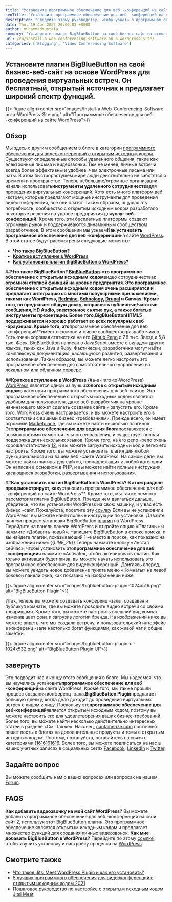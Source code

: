 ```yaml
---
title: "Установите программное обеспечение для веб -конференций на сайте WordPress" 
seoTitle: "Установите программное обеспечение для веб -конференций на сайте WordPress" 
description: "Следуйте этому руководству, чтобы узнать о программном обеспечении для веб-конференций с открытым исходным кодом BigBlueButton. Давайте рассмотрим, как установить плагин BigBlueButton на WordPress." 
date: Thu, 19 Jan 2023 20:06:03 +0000
author: muhammadmustafa
summary: "Установите плагин BigBlueButton на свой бизнес-сайт на основе WordPress для проведения виртуальных встреч. Он бесплатный, открытый источник и предлагает широкий спектр функций." 
url: /ru/install-a-web-conferencing-software-on-a-wordpress-site/
categories: ['Blogging', 'Video Conferencing Software']
---
```


## Установите плагин BigBlueButton на свой бизнес-веб-сайт на основе WordPress для проведения виртуальных встреч. Он бесплатный, открытый источник и предлагает широкий спектр функций.

{{< figure align=center src="images/Install-a-Web-Conferencing-Software-on-a-WordPress-Site.png" alt="Программное обеспечение для веб -конференций на сайте WordPress">}}


## Обзор
Мы здесь с другим сообщением в блоге в категории [программного обеспечения для видеоконференций с открытым исходным кодом][1]. Существуют определенные способы удаленного общения, такие как электронные письма и видеозвонки. Тем не менее, личные встречи всегда более эффективны и удобнее, чем электронные письма или чаты. В этом быстрорастущем мире люди действительно не заботятся о времени и пространстве. Теперь небольшие/огромные организации начали использовать**инструменты удаленного сотрудничества**для проведения виртуальных конференций. Хотя есть много платформ веб -встреч, которые предлагают мощные инструменты для проведения видеоконференций, все они платят. Таким образом, ощущая эту потребность, сообщество с открытым исходным кодом разработало некоторые решения на уровне предприятия для**услуг веб-конференций**. Кроме того, эти бесплатные платформы создают огромный рынок и поддерживаются динамичным сообществом разработчиков. В этом сообщении мы узнаем**Как установить программное обеспечение для веб -конференций**на сайте [WordPress][2].
В этой статье будут рассмотрены следующие моменты:
* [**Что такое BigBlueButton?**][3]
* [**Краткое вступление в WordPress**][4]
* **[Как установить плагин BigBlueButton в WordPress?][5]**

##**Что такое BigBlueButton?
[BigBlueButton][6]-это программное обеспечение с открытым исходным кодом**видео сотрудничества**с огромной стопкой функций на уровне предприятия. Это программное обеспечение с открытым исходным кодом очень расширяется и предлагает интеграцию со многими популярными приложениями, такими как WordPress, [Redmine][7], [Schoology][8], [Drupal][9] и Canvas. Кроме того, он предлагает общую доску, отправлять публичные/частные сообщения, HD Audio, электронное снятие рук, а также богатые инструменты презентации. Более того,**BigBlueButton**HTML5 поддерживается и хорошо работает во всех популярных веб -браузерах.
Кроме того, это**программное обеспечение для веб -конференций**имеет огромное и живое сообщество разработчиков. Есть очень хорошая статистика на его [Github Repo][10] с 7,8 тыс. Звезд и 5,8 тыс. Форк. BigBlueButton написан в JavaScript вместе с вкладом других языков, таких как Java и Ruby. Фактически, разработчики могут найти комплексную документацию, касающуюся развития, развертывания и использования. Таким образом, вы можете легко настроить это программное обеспечение для самостоятельного управления на локальном или облачном сервере.

##**Краткое вступление в WordPress** {#a-a-intro-to-WordPress}
[WordPress][2] является одной из лучших**блогов с открытым исходным кодом**в категории программного обеспечения для веб-сайтов. Это программное обеспечение с открытым исходным кодом является удобным для пользователя, даже веб-разработчик на уровне начинающего может сделать создание сайта и запустить его. Кроме того, WordPress очень настраивается, и вы можете настроить его в соответствии с вашими бизнес -требованиями. Прежде всего, он имеет огромный [Marketplace][11], где вы можете найти несколько плагинов.
Это**программное обеспечение для ведения блога**поставляется с возможностями самостоятельного управления, и существует полная поддержка для нескольких языков. Кроме того, на его репо -репо очень хорошая статистика [12][12], и вы можете загрузить исходный код и легко его настроить. Кроме того, вы можете установить плагин для любой функциональности на вашем веб -сайте WordPress. На самом деле, вы можете найти плагины для сайтов, принадлежащих к любой категории. Он написан в основном в PHP, и вы можете найти полные инструкции, касающиеся разработки, развертывания и использования.

##**Как установить плагин BigBlueButton в WordPress?
В этом разделе продемонстрирует, как**установить программное обеспечение для веб -конференций на сайте WordPress**. Кроме того, мы также немного рассмотрим плагин BigBlueButton. Прежде чем двигаться дальше, убедитесь, что вы установили WordPress на свою машину, и у вас есть бизнес -сайт.
Пожалуйста, посетите эту [ссылку][2] Если вы не установили WordPress, вы можете найти полные инструкции по установке.
Давайте начнем процесс установки BigBlueButton [плагин][13] на WordPress.
Перейдите на панель панели WordPress и откройте опцию «Плагины» и нажмите «Добавить новый». Напишите BigBlueButton в строке поиска, и вы найдете плагин, показывающий 1 -е место в поиске, как показано на изображении ниже:
{{_LINE_29_}}
Теперь нажмите кнопку «Инстал сейчас», чтобы установить это**программное обеспечение для веб -конференций**и нажмите «Activate», чтобы активировать плагин. Как только активация будет жива, вы можете начать использовать это программное обеспечение для видеоконференций. Двигаясь вперед, вы можете увидеть новое добавление пункта меню «Комнаты» на левой боковой панели окна, как показано на изображении ниже.

{{< figure align=center src="images/bigbluebutton-plugin-1024x516.png" alt="BigBlueButton Plugin">}}

Итак, теперь вы можете создавать конференц -залы, создавая и публикуя комнаты, где вы можете проводить видео встречи со своими товарищами. Кроме того, вы можете настроить внешний вид комнат, изменив цвет фона и загрузив логотип бренда. На изображении ниже вы можете видеть, что мы создали встречу, и пользовательский интерфейс в конференц -зале настолько богат функциями, как живой чат и общие заметки.

{{< figure align=center src="images/bigbluebutton-plugin-ui-1024x532.png" alt="BigBlueButton Plugin UI">}}


## завернуть
Это подводит нас к концу этого сообщения в блоге. Мы надеемся, что вы научились установить**программное обеспечение для веб -конференций**на сайте WordPress. Кроме того, мы также прошли процесс создания конференц -зала.**BigBlueButton Plugin**предлагает большую сделку, когда дело доходит до проведения виртуальных встреч с лицом к лицу. Поскольку это**программное обеспечение для веб-конференций**является открытым исходным кодом, поэтому вы можете настроить его для удовлетворения ваших бизнес-требований. Более того, вы можете найти несколько действительно интересных статей в разделе «См. Также».
Наконец, [cantainerize.com][14] постоянно пишет посты в блогах на дополнительные продукты и темы с открытым исходным кодом. Поэтому, пожалуйста, оставайтесь на связи с категориями [[16][16][16][16][16][16][16][16][16]. Более того, вы можете подписаться на нас в наших учетных записях в социальных сетях [Facebook][17], [LinkedIn][18] и [Twitter][19].

## Задайте вопрос
Вы можете сообщить нам о ваших вопросах или вопросах на нашем [Forum][20].

## FAQS
**Как добавить видеозвонку на мой сайт WordPress?**
Вы можете добавить программное обеспечение для веб -конференций на свой сайт [2][2], используя этот BigBlueButton [плагин][13]. Это программное обеспечение является открытым исходным кодом и предлагает множество функций для создания личных видеозвонок.
**Как мне добавить BigBlueButton в WordPress?**
Перейдите по этому [ссылке][5], чтобы изучить установку и настройку процесса на [WordPress][2].

## Смотрите также
  * [Что такое Jitsi Meet WordPress Plugin и как его установить?][21]
  * [5 лучших программного обеспечения для видеоконференций с открытым исходным кодом 2021][22]
  * [Пошаговое руководство по настройке с открытым исходным кодом Jitsi Meet][23]

  
[1]: https://products.containerize.com/video-conferencing/
[2]: https://products.containerize.com/blogging/wordpress/
[3]: #What-is-BigBlueButton
[4]: #A-brief-intro-to-WordPress
[5]: #How-to-install-BigBlueButton-plugin-in-WordPress
[6]: https://products.containerize.com/video-conferencing/bigbluebutton/
[7]: https://products.containerize.com/project-management/redmine/
[8]: https://app.schoology.com/login
[9]: https://products.containerize.com/content-management/drupal/
[10]: https://github.com/bigbluebutton/bigbluebutton
[11]: https://wordpress.org/plugins/
[12]: https://github.com/WordPress/WordPress
[13]: https://wordpress.org/plugins/video-conferencing-with-bbb/
[14]: https://www.containerize.com/
[15]: https://products.containerize.com/blogging/
[16]: https://products.containerize.com/social-network-platforms/
[17]: https://web.facebook.com/containerize
[18]: https://www.linkedin.com/company/containerize/
[19]: https://twitter.com/containerize_co
[20]: https://forum.containerize.com/
[21]: https://blog.containerize.com/blogging/what-is-jitsi-meet-wordpress-plugin-and-how-to-install-it/
[22]: https://blog.containerize.com/video-conferencing-software/top-5-open-source-video-conferencing-software-of-2021/
[23]: https://blog.containerize.com/video-conferencing-software/how-to-set-up-open-source-jitsi-meet/
